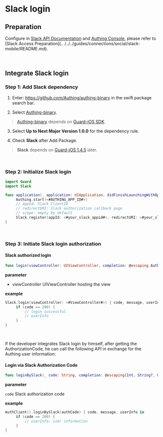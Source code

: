 # Slack login

<LastUpdated/>

## Preparation

Configure in [Slack API Documentation](https://api.slack.com/apps) and [Authing Console](https://authing.cn/), please refer to [Slack Access Preparation](.. /../../guides/connections/social/slack-mobile/README.md).

<br>

## Integrate Slack login

### Step 1: Add Slack dependency

1. Enter: https://github.com/Authing/authing-binary in the swift package search bar.

2. Select [Authing-binary](https://github.com/Authing/authing-binary).
> [Authing-binary](https://github.com/Authing/authing-binary) depends on [Guard-iOS SDK](https://github.com/Authing/guard-ios).

3. Select **Up to Next Major Version 1.0.0** for the dependency rule.

4. Check **Slack** after Add Package.

> **Slack** depends on [Guard-iOS 1.4.5](https://github.com/Authing/guard-ios) later.

<br>

### Step 2: Initialize Slack login
```swift
import Guard
import Slack

func application(_ application: UIApplication, didFinishLaunchingWithOptions launchOptions: [UIApplication.LaunchOptionsKey: Any]?) -> Bool {
     Authing.start(<#AUTHING_APP_ID#>)
     // appId: Slack ClientID
     // redirectURI: Slack authorization callback page
     // scope: empty by default
     Slack.register(appId: <#your_slack_appid#>, redirectURI: <#your_slack_redirecturi#>, scope: <#your_slack_scope#>)
}
  ```
<br>

### Step 3: Initiate Slack login authorization
#### Slack authorized login

```swift
func login(viewController: UIViewController, completion: @escaping Authing.AuthCompletion) -> Void
```

**parameter**

* *viewController* UIViewController hosting the view
  
**example**

```swift
Slack.login(viewController: <#ViewController#>) { code, message, userInfo in
     if (code == 200) {
         // login successful
         // userInfo
     }
}
```

<br>

If the developer integrates Slack login by himself, after getting the AuthorizationCode, he can call the following API in exchange for the Authing user information:

#### Login via Slack Authorization Code

```swift
func loginBySlack(_ code: String, completion: @escaping(Int, String?, UserInfo?) -> Void)
```

**parameter**

`code` Slack authorization code

**example**

```swift
AuthClient().loginBySlack(authCode) { code, message, userInfo in
     if (code == 200) {
         // userInfo: user information
     }
}
```